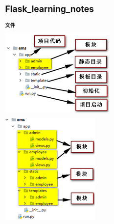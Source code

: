 # Flask_learning_notes

### 文件
![structure1](https://github.com/DeerKing007/Flask_learning_notes/blob/master/flask-pic/structure1.png)


![structure2](https://github.com/DeerKing007/Flask_learning_notes/blob/master/flask-pic/structure2.png)
